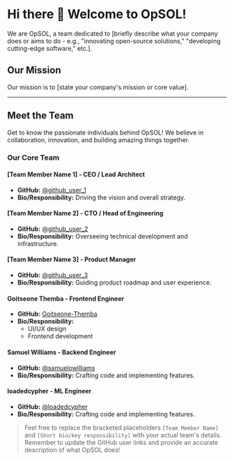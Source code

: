 # Hi there 👋 Welcome to OpSOL!

We are OpSOL, a team dedicated to [briefly describe what your company does or aims to do - e.g., "innovating open-source solutions," "developing cutting-edge software," etc.].

## Our Mission

Our mission is to [state your company's mission or core value].

---

## Meet the Team

Get to know the passionate individuals behind OpSOL! We believe in collaboration, innovation, and building amazing things together.

### Our Core Team

#### [Team Member Name 1] - CEO / Lead Architect
*   **GitHub:** [@github_user_1](https://github.com/github_user_1)
*   **Bio/Responsibility:** Driving the vision and overall strategy.

#### [Team Member Name 2] - CTO / Head of Engineering
*   **GitHub:** [@github_user_2](https://github.com/github_user_2)
*   **Bio/Responsibility:** Overseeing technical development and infrastructure.

#### [Team Member Name 3] - Product Manager
*   **GitHub:** [@github_user_3](https://github.com/github_user_3)
*   **Bio/Responsibility:** Guiding product roadmap and user experience.

#### Goitseone Themba - Frontend Engineer
*   **GitHub:** [Goitseone-Themba](https://github.com/Goitseone-Themba)
*   **Bio/Responsibility:**
    *   UI/UX design
    *   Frontend development

#### Samuel Williams - Backend Engineer
*   **GitHub:** [@samuelowilliams](https://github.com/samuelowilliams)
*   **Bio/Responsibility:** Crafting code and implementing features.

#### loadedcypher - ML Engineer
*   **GitHub:** [@loadedcypher](https://github.com/loadedcypher)
*   **Bio/Responsibility:** Crafting code and implementing features.

> Feel free to replace the bracketed placeholders `[Team Member Name]` and `[Short bio/key responsibility]` with your actual team's details. Remember to update the GitHub user links and provide an accurate description of what OpSOL does!

<!--

**Here are some ideas to get you started:**

🙋‍♀️ A short introduction - what is your organization all about?
🌈 Contribution guidelines - how can the community get involved?
👩‍💻 Useful resources - where can the community find your docs? Is there anything else the community should know?
🍿 Fun facts - what does your team eat for breakfast?
🧙 Remember, you can do mighty things with the power of [Markdown](https://docs.github.com/github/writing-on-github/getting-started-with-writing-and-formatting-on-github/basic-writing-and-formatting-syntax)
-->
